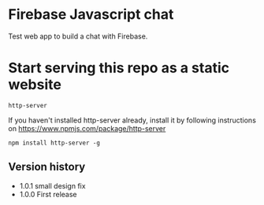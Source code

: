 # Firebase Javascript chat

Test web app to build a chat with Firebase.

# Start serving this repo as a static website

```
http-server
```

If you haven't installed http-server already, install it by following instructions on https://www.npmjs.com/package/http-server

```
npm install http-server -g
```

## Version history

- 1.0.1 small design fix
- 1.0.0 First release
